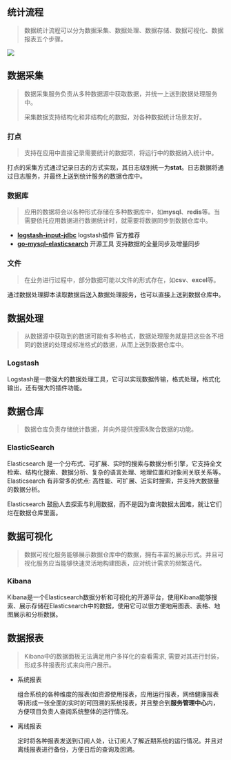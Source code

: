 ## 统计流程

> 数据统计流程可以分为数据采集、数据处理、数据存储、数据可视化、数据报表五个步骤。

![](http://on-img.com/chart_image/5955ad21e4b04e84184d3ac5.png)

## 数据采集

> 数据采集服务负责从多种数据源中获取数据，并统一上送到数据处理服务中。
>
> 采集数据支持结构化和非结构化的数据，对各种数据统计场景友好。

### 打点

> 支持在应用中直接记录需要统计的数据项，将运行中的数据纳入统计中。

打点的采集方式通过记录日志的方式实现，其日志级别统一为**stat**。日志数据将通过日志服务，并最终上送到统计服务的数据仓库中。

### 数据库

> 应用的数据将会以各种形式存储在多种数据库中，如**mysql**、**redis**等。当需要依托应用数据进行数据统计时，就需要将数据同步到数据仓库中。

- [**logstash-input-jdbc**](https://github.com/logstash-plugins/logstash-input-jdbc)         logstash插件 官方推荐
- [**go-mysql-elasticsearch**](https://github.com/siddontang/go-mysql-elasticsearch)  开源工具 支持数据的全量同步及增量同步

### 文件

> 在业务进行过程中，部分数据可能以文件的形式存在，如**csv**、**excel**等。

通过数据处理脚本读取数据后送入数据处理服务，也可以直接上送到数据仓库中。

## 数据处理

> 从数据源中获取到的数据可能有多种格式，数据处理服务就是把这些各不相同的数据的处理成标准格式的数据，从而上送到数据仓库中。

### Logstash

Logstash是一款强大的数据处理工具，它可以实现数据传输，格式处理，格式化输出，还有强大的插件功能。

## 数据仓库

> 数据仓库负责存储统计数据，并向外提供搜索&聚合数据的功能。

### ElasticSearch

Elasticsearch 是一个分布式、可扩展、实时的搜索与数据分析引擎，它支持全文检索、结构化搜索、数据分析、复杂的语言处理、地理位置和对象间关联关系等。Elasticsearch 有非常多的优点: 高性能、可扩展、近实时搜索，并支持大数据量的数据分析。

Elasticsearch 鼓励人去探索与利用数据，而不是因为查询数据太困难，就让它们烂在数据仓库里面。

## 数据可视化

> 数据可视化服务能够展示数据仓库中的数据，拥有丰富的展示形式。并且可视化服务应当能够快速灵活地构建图表，应对统计需求的频繁迭代。

### Kibana

Kibana是一个Elasticsearch数据分析和可视化的开源平台，使用Kibana能够搜索、展示存储在Elasticsearch中的数据，使用它可以很方便地用图表、表格、地图展示和分析数据。

## 数据报表

> Kibana中的数据面板无法满足用户多样化的查看需求, 需要对其进行封装，形成多种报表形式来向用户展示。

- 系统报表

  组合系统的各种维度的报表(如资源使用报表，应用运行报表，网络健康报表等)形成一张全面的实时的可回溯的系统报表，并且整合到**服务管理中心**内，方便项目负责人查阅系统整体的运行情况。

- 离线报表

  定时将各种报表发送到订阅人处，让订阅人了解近期系统的运行情况。并且对离线报表进行备份，方便日后的查询及回溯。